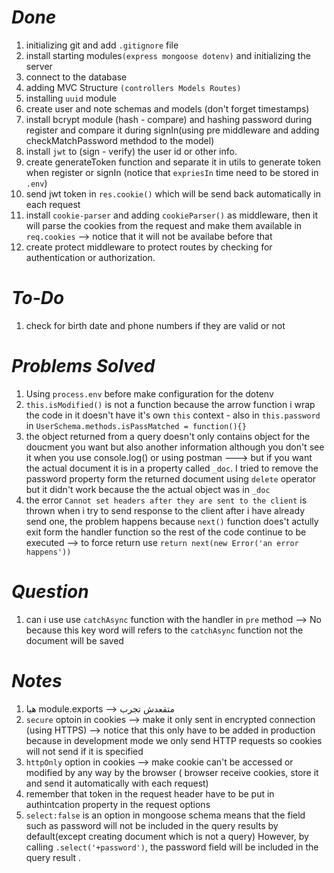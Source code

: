 # _Done_

1. initializing git and add `.gitignore` file
2. install starting modules`(express mongoose dotenv)` and initializing the server
3. connect to the database
4. adding MVC Structure `(controllers Models Routes)`
5. installing `uuid` module
6. create user and note schemas and models (don't forget timestamps)
7. install bcrypt module (hash - compare) and hashing password during register and compare it during signIn(using pre middleware and adding checkMatchPassword methdod to the model)
8. install `jwt` to (sign - verify) the user id or other info.
9. create generateToken function and separate it in utils to generate token when register or signIn (notice that `expriesIn` time need to be stored in `.env`)
10. send jwt token in `res.cookie()` which will be send back automatically in each request
11. install `cookie-parser` and adding `cookieParser()` as middleware, then it will parse the cookies from the request and make them available in `req.cookies` --> notice that it will not be availabe before that
12. create protect middleware to protect routes by checking for authentication or authorization.

# _To-Do_

1. check for birth date and phone numbers if they are valid or not

# _Problems Solved_

1. Using `process.env` before make configuration for the dotenv
2. `this.isModified()` is not a function because the arrow function i wrap the code in it doesn't have it's own `this` context - also in `this.password` in `UserSchema.methods.isPassMatched = function(){}`
3. the object returned from a query doesn't only contains object for the doucment you want but also another information although you don't see it when you use console.log() or using postman ---> but if you want the actual document it is in a property called `_doc`.
   I tried to remove the password property form the returned document using `delete` operator but it didn't work because the the actual object was in `_doc`
4. the error `Cannot set headers after they are sent to the client` is thrown when i try to send response to the client after i have already send one, the problem happens because `next()` function does't actully exit form the handler function so the rest of the code continue to be executed --> to force return use `return next(new Error('an error happens'))`

# _Question_

1. can i use use `catchAsync` function with the handler in `pre` method --> No because this key word will refers to the `catchAsync` function not the document will be saved

# _Notes_

1. هيا module.exports --> متقعدش تجرب
2. `secure` optoin in cookies --> make it only sent in encrypted connection (using HTTPS) --> notice that this only have to be added in production because in development mode we only send HTTP requests so cookies will not send if it is specified
3. `httpOnly` option in cookies --> make cookie can't be accessed or modified by any way by the browser
   ( browser receive cookies, store it and send it automatically with each request)
4. remember that token in the request header have to be put in authintcation property in the request options
5. `select:false` is an option in mongoose schema means that the field such as password will not be included in the query results by default(except creating document which is not a query) However, by calling `.select('+password')`, the password field will be included in the query result .
